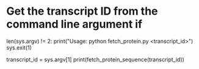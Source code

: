 # Get the transcript ID from the command line argument if
len(sys.argv) != 2: 
  print("Usage: python fetch_protein.py <transcript_id>") 
  sys.exit(1)

transcript_id = sys.argv[1]
print(fetch_protein_sequence(transcript_id))
